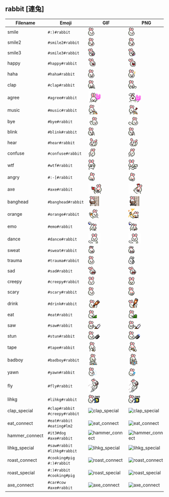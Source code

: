 ## rabbit [連兔]
| Filename | Emoji | GIF | PNG |
| --- | --- | --- | --- |
| smile | `#:)#rabbit` | ![smile](../../assets/android/faces/rabbit/smile.gif) | ![smile](../../assets/android/faces_png/rabbit/smile.png) |
| smile2 | `#smile2#rabbit` | ![smile2](../../assets/android/faces/rabbit/smile2.gif) | ![smile2](../../assets/android/faces_png/rabbit/smile2.png) |
| smile3 | `#smile3#rabbit` | ![smile3](../../assets/android/faces/rabbit/smile3.gif) | ![smile3](../../assets/android/faces_png/rabbit/smile3.png) |
| happy | `#happy#rabbit` | ![happy](../../assets/android/faces/rabbit/happy.gif) | ![happy](../../assets/android/faces_png/rabbit/happy.png) |
| haha | `#haha#rabbit` | ![haha](../../assets/android/faces/rabbit/haha.gif) | ![haha](../../assets/android/faces_png/rabbit/haha.png) |
| clap | `#clap#rabbit` | ![clap](../../assets/android/faces/rabbit/clap.gif) | ![clap](../../assets/android/faces_png/rabbit/clap.png) |
| agree | `#agree#rabbit` | ![agree](../../assets/android/faces/rabbit/agree.gif) | ![agree](../../assets/android/faces_png/rabbit/agree.png) |
| music | `#music#rabbit` | ![music](../../assets/android/faces/rabbit/music.gif) | ![music](../../assets/android/faces_png/rabbit/music.png) |
| bye | `#bye#rabbit` | ![bye](../../assets/android/faces/rabbit/bye.gif) | ![bye](../../assets/android/faces_png/rabbit/bye.png) |
| blink | `#blink#rabbit` | ![blink](../../assets/android/faces/rabbit/blink.gif) | ![blink](../../assets/android/faces_png/rabbit/blink.png) |
| hear | `#hear#rabbit` | ![hear](../../assets/android/faces/rabbit/hear.gif) | ![hear](../../assets/android/faces_png/rabbit/hear.png) |
| confuse | `#confuse#rabbit` | ![confuse](../../assets/android/faces/rabbit/confuse.gif) | ![confuse](../../assets/android/faces_png/rabbit/confuse.png) |
| wtf | `#wtf#rabbit` | ![wtf](../../assets/android/faces/rabbit/wtf.gif) | ![wtf](../../assets/android/faces_png/rabbit/wtf.png) |
| angry | `#:-[#rabbit` | ![angry](../../assets/android/faces/rabbit/angry.gif) | ![angry](../../assets/android/faces_png/rabbit/angry.png) |
| axe | `#axe#rabbit` | ![axe](../../assets/android/faces/rabbit/axe.gif) | ![axe](../../assets/android/faces_png/rabbit/axe.png) |
| banghead | `#banghead#rabbit` | ![banghead](../../assets/android/faces/rabbit/banghead.gif) | ![banghead](../../assets/android/faces_png/rabbit/banghead.png) |
| orange | `#orange#rabbit` | ![orange](../../assets/android/faces/rabbit/orange.gif) | ![orange](../../assets/android/faces_png/rabbit/orange.png) |
| emo | `#emo#rabbit` | ![emo](../../assets/android/faces/rabbit/emo.gif) | ![emo](../../assets/android/faces_png/rabbit/emo.png) |
| dance | `#dance#rabbit` | ![dance](../../assets/android/faces/rabbit/dance.gif) | ![dance](../../assets/android/faces_png/rabbit/dance.png) |
| sweat | `#sweat#rabbit` | ![sweat](../../assets/android/faces/rabbit/sweat.gif) | ![sweat](../../assets/android/faces_png/rabbit/sweat.png) |
| trauma | `#trauma#rabbit` | ![trauma](../../assets/android/faces/rabbit/trauma.gif) | ![trauma](../../assets/android/faces_png/rabbit/trauma.png) |
| sad | `#sad#rabbit` | ![sad](../../assets/android/faces/rabbit/sad.gif) | ![sad](../../assets/android/faces_png/rabbit/sad.png) |
| creepy | `#creepy#rabbit` | ![creepy](../../assets/android/faces/rabbit/creepy.gif) | ![creepy](../../assets/android/faces_png/rabbit/creepy.png) |
| scary | `#scary#rabbit` | ![scary](../../assets/android/faces/rabbit/scary.gif) | ![scary](../../assets/android/faces_png/rabbit/scary.png) |
| drink | `#drink#rabbit` | ![drink](../../assets/android/faces/rabbit/drink.gif) | ![drink](../../assets/android/faces_png/rabbit/drink.png) |
| eat | `#eat#rabbit` | ![eat](../../assets/android/faces/rabbit/eat.gif) | ![eat](../../assets/android/faces_png/rabbit/eat.png) |
| saw | `#saw#rabbit` | ![saw](../../assets/android/faces/rabbit/saw.gif) | ![saw](../../assets/android/faces_png/rabbit/saw.png) |
| stun | `#stun#rabbit` | ![stun](../../assets/android/faces/rabbit/stun.gif) | ![stun](../../assets/android/faces_png/rabbit/stun.png) |
| tape | `#tape#rabbit` | ![tape](../../assets/android/faces/rabbit/tape.gif) | ![tape](../../assets/android/faces_png/rabbit/tape.png) |
| badboy | `#badboy#rabbit` | ![badboy](../../assets/android/faces/rabbit/badboy.gif) | ![badboy](../../assets/android/faces_png/rabbit/badboy.png) |
| yawn | `#yawn#rabbit` | ![yawn](../../assets/android/faces/rabbit/yawn.gif) | ![yawn](../../assets/android/faces_png/rabbit/yawn.png) |
| fly | `#fly#rabbit` | ![fly](../../assets/android/faces/rabbit/fly.gif) | ![fly](../../assets/android/faces_png/rabbit/fly.png) |
| lihkg | `#lihkg#rabbit` | ![lihkg](../../assets/android/faces/rabbit/lihkg.gif) | ![lihkg](../../assets/android/faces_png/rabbit/lihkg.png) |
| clap_special | `#clap#rabbit #creepy#rabbit` | ![clap_special](../assets/faces/rabbit/clap_special.gif) | ![clap_special](../assets/faces_png/rabbit/clap_special.png) |
| eat_connect | `#eat#rabbit #eating#lm2` | ![eat_connect](../assets/faces/rabbit/eat_connect.gif) | ![eat_connect](../assets/faces_png/rabbit/eat_connect.png) |
| hammer_connect | `#it3#dog #axe#rabbit` | ![hammer_connect](../assets/faces/rabbit/hammer_connect.gif) | ![hammer_connect](../assets/faces_png/rabbit/hammer_connect.png) |
| lihkg_special | `#saw#rabbit #lihkg#rabbit` | ![lihkg_special](../assets/faces/rabbit/lihkg_special.gif) | ![lihkg_special](../assets/faces_png/rabbit/lihkg_special.png) |
| roast_connect | `#cooking#pig #:)#rabbit` | ![roast_connect](../assets/faces/rabbit/roast_connect.gif) | ![roast_connect](../assets/faces_png/rabbit/roast_connect.png) |
| roast_special | `#:)#rabbit #cooking#pig` | ![roast_special](../assets/faces/rabbit/roast_special.gif) | ![roast_special](../assets/faces_png/rabbit/roast_special.png) |
| axe_connect | `#car#cow #axe#rabbit` | ![axe_connect](../assets/faces/rabbit/axe_connect.gif) | ![axe_connect](../assets/faces_png/rabbit/axe_connect.png) |

